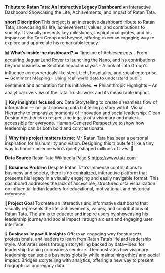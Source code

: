 **Tribute to Ratan Tata: An Interactive Legacy Dashboard**
An Interactive Dashboard Showcasing the Life, Achievements, and Impact of Ratan Tata.

**short Discription**
This project is an interactive dashboard tribute to Ratan Tata, showcasing his life, achievements, values, and contributions to society. It visually presents key milestones, inspirational quotes, and his impact on the Tata Group and beyond, offering users an engaging way to explore and appreciate his remarkable legacy.

**📊 What’s inside the dashboard?**
➡️ Timeline of Achievements – From acquiring Jaguar Land Rover to launching the Nano, and his contributions beyond business.
 ➡️ Sectoral Impact Analysis – A look at Tata Group's influence across verticals like steel, tech, hospitality, and social enterprise.
 ➡️ Sentiment Mapping – Using real-world data to understand public sentiment and admiration for his initiatives.
 ➡️ Philanthropic Highlights – An analytical overview of the Tata Trusts' work and its measurable impact.

**🔑 Key insights I focused on:**
Data Storytelling to create a seamless flow of information — not just showing data but telling a story with it.
Visual Hierarchy to emphasize moments of innovation and social leadership.
Clean Design Aesthetics to respect the legacy of a visionary and make it accessible for everyone.
Human-Centered Perspective to show how leadership can be both bold and compassionate.

**💬 Why this project matters to me:**
 Mr. Ratan Tata has been a personal inspiration for his humility and vision. Designing this tribute felt like a tiny way to honor someone who’s quietly shaped millions of lives. 🌟
 
**Data Source**
Ratan Tata Wikipedia Page & https://www.tata.com

**🔹 Business Problem**
Despite Ratan Tata’s immense contributions to business and society, there is no centralized, interactive platform that presents his legacy in a visually engaging and easily navigable format. This dashboard addresses the lack of accessible, structured data visualization on influential Indian leaders for educational, motivational, and historical reference.

**🔹Project Goal**
To create an interactive and informative dashboard that visually represents the life, achievements, values, and contributions of Ratan Tata. The aim is to educate and inspire users by showcasing his leadership journey and social impact through a clean and engaging user interface.

**🔹 Business Impact & Insights**
 Offers an engaging way for students, professionals, and leaders to learn from Ratan Tata’s life and leadership style.
 Motivates users through storytelling backed by data—ideal for leadership training or business seminars.
 Demonstrates how visionary leadership can scale a business globally while maintaining ethics and social impact.
 Bridges storytelling with analytics, offering a new way to present biographical and legacy data.




